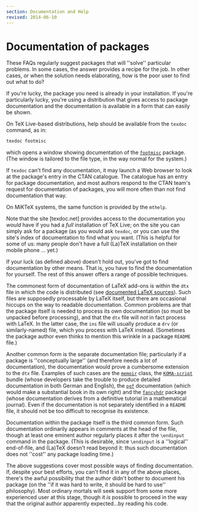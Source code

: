 ```yaml
---
section: Documentation and Help
revised: 2014-06-10
---
```

# Documentation of packages

These FAQs regularly suggest packages that will ''solve''
particular problems.  In some cases, the answer provides a recipe for
the job.  In other cases, or when the solution needs elaborating, how
is the poor user to find out what to do?

If you're lucky, the package you need is already in your installation.
If you're particularly lucky, you're using a distribution that gives
access to package documentation and the documentation is available in
a form that can easily be shown.

On TeX&nbsp;Live-based distributions, help should be available from the
`texdoc` command, as in:
```latex
texdoc footmisc
```
which opens a window showing documentation of the [`footmisc`](https://ctan.org/pkg/footmisc)
package.  (The window is tailored to the file type, in the way normal
for the system.)

If `texdoc` can't find any documentation, it may launch a Web
browser to look at the package's entry in the CTAN catalogue.
The catalogue has an entry for package documentation, and most authors
respond to the CTAN team's request for documentation of
packages, you will more often than not find documentation that way.

On MiKTeX systems, the same function is provided by the
`mthelp`.

Note that the site [texdoc.net] provides access to the
documentation you _would_ have if you had a _full_
installation of TeX&nbsp;Live; on the site you can simply ask for a
package (as you would ask `texdoc`, or you can use the site's
index of documentation to find what you want.  (This is helpful for
some of us: many people don't have a full (La)TeX installation on
their mobile phone&nbsp;&hellip; yet.)

If your luck (as defined above) doesn't hold out, you've got to find
documentation by other means.  That is, you have to find the
documentation for yourself.  The rest of this answer offers a range of
possible techniques.

The commonest form of documentation of LaTeX add-ons is within the
`dtx` file in which the code is distributed (see
[documented LaTeX sources](FAQ-dtx.md)).  Such files
are supposedly processable by LaTeX itself, but there are
occasional hiccups on the way to readable documentation.  Common
problems are that the package itself is needed to process its own
documentation (so must be unpacked before processing), and that the
`dtx` file will _not_ in fact process with LaTeX.  In the
latter case, the `ins` file will usually produce a
`drv` (or similarly-named) file, which you process with
LaTeX instead.  (Sometimes the package author even thinks to
mention this wrinkle in a package `README` file.)

Another common form is the separate documentation file; particularly
if a package is ''conceptually large'' (and therefore needs a lot of
documentation), the documentation would prove a cumbersome extension
to the `dtx` file.  Examples of such cases are the [`memoir`](https://ctan.org/pkg/memoir)
class, the [`KOMA-script`](https://ctan.org/pkg/KOMA-script) bundle
(whose developers take the trouble to produce detailed documentation
in both German and English), the [`pgf`](https://ctan.org/pkg/pgf) documentation (which
would make a substantial book in its own right)
and the [`fancyhdr`](https://ctan.org/pkg/fancyhdr) package (whose
documentation derives from a definitive tutorial in a mathematical
journal).  Even if the documentation is not separately identified in a
`README` file, it should not be too difficult to recognise its
existence.

Documentation within the package itself is the third common form.
Such documentation ordinarily appears in comments at the head of the
file, though at least one eminent author regularly places it after the
`\endinput` command in the package.  (This is desirable, since
`\endinput` is a ''logical'' end-of-file, and (La)TeX doesn't read
beyond it: thus such documentation does not ''cost'' any package loading time.)

The above suggestions cover most possible ways of finding
documentation.  If, despite your best efforts, you can't find
it in any of the above places, there's the awful possibility that the
author didn't bother to document his package (on the ''if it was hard
to write, it should be hard to use'' philosophy).  Most ordinary
mortals will seek support from some more experienced user at this
stage, though it _is_ possible to proceed in the way that the original
author apparently expected&hellip;by reading his code.

